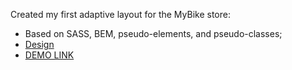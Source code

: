 Created my first adaptive layout for the MyBike store: 
- Based on SASS, BEM, pseudo-elements, and pseudo-classes;
- [Design](https://www.figma.com/file/NZQAIydtHo5QkINyGLHNcq/BIKE-New-Version?type=design&node-id=0-1&t=hpAEETpcOWj8estZ-0)
- [DEMO LINK](https://a-kovalov.github.io/layout_landing-page/)
